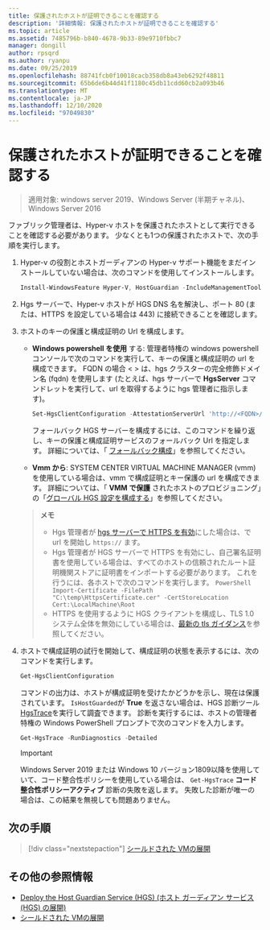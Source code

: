 ```yaml
---
title: 保護されたホストが証明できることを確認する
description: '詳細情報: 保護されたホストが証明できることを確認する'
ms.topic: article
ms.assetid: 7485796b-b840-4678-9b33-89e9710fbbc7
manager: dongill
author: rpsqrd
ms.author: ryanpu
ms.date: 09/25/2019
ms.openlocfilehash: 88741fcb0f10018cacb358db8a43eb6292f48811
ms.sourcegitcommit: 65b6de6b44d41f1180c45db11cdd60cb2a093b46
ms.translationtype: MT
ms.contentlocale: ja-JP
ms.lasthandoff: 12/10/2020
ms.locfileid: "97049830"
---
```

# <a name="confirm-guarded-hosts-can-attest"></a>保護されたホストが証明できることを確認する

>適用対象: windows server 2019、Windows Server (半期チャネル)、Windows Server 2016

ファブリック管理者は、Hyper-v ホストを保護されたホストとして実行できることを確認する必要があります。 少なくとも1つの保護されたホストで、次の手順を実行します。

1. Hyper-v の役割とホストガーディアンの Hyper-v サポート機能をまだインストールしていない場合は、次のコマンドを使用してインストールします。

    ```powershell
    Install-WindowsFeature Hyper-V, HostGuardian -IncludeManagementTools -Restart
    ```

2. Hgs サーバーで、Hyper-v ホストが HGS DNS 名を解決し、ポート 80 (または、HTTPS を設定している場合は 443) に接続できることを確認します。

3. ホストのキーの保護と構成証明の Url を構成します。

    - **Windows powershell を使用** する: 管理者特権の windows powershell コンソールで次のコマンドを実行して、キーの保護と構成証明の url を構成できます。 FQDN の場合 &lt; &gt; は、hgs クラスターの完全修飾ドメイン名 (fqdn) を使用します (たとえば、hgs サーバーで **HgsServer** コマンドレットを実行して、url を取得するように hgs 管理者に指示します)。

        ```PowerShell
        Set-HgsClientConfiguration -AttestationServerUrl 'http://<FQDN>/Attestation' -KeyProtectionServerUrl 'http://<FQDN>/KeyProtection'
         ```

        フォールバック HGS サーバーを構成するには、このコマンドを繰り返し、キーの保護と構成証明サービスのフォールバック Url を指定します。 詳細については、「 [フォールバック構成](guarded-fabric-manage-branch-office.md#fallback-configuration)」を参照してください。

    - **Vmm から**: SYSTEM CENTER VIRTUAL MACHINE MANAGER (vmm) を使用している場合は、vmm で構成証明とキー保護の url を構成できます。 詳細については、「 **VMM で保護** されたホストのプロビジョニング」の「[グローバル HGS 設定を構成する](/system-center/vmm/guarded-deploy-host#configure-global-hgs-settings)」を参照してください。

    >**メモ**
    > - Hgs 管理者が [hgs サーバーで HTTPS を有効](guarded-fabric-configure-hgs-https.md)にした場合は、で url を開始し `https://` ます。
    > - Hgs 管理者が HGS サーバーで HTTPS を有効にし、自己署名証明書を使用している場合は、すべてのホストの信頼されたルート証明機関ストアに証明書をインポートする必要があります。 これを行うには、各ホストで次のコマンドを実行します。
       ```PowerShell
       Import-Certificate -FilePath "C:\temp\HttpsCertificate.cer" -CertStoreLocation Cert:\LocalMachine\Root
       ```
    > - HTTPS を使用するように HGS クライアントを構成し、TLS 1.0 システム全体を無効にしている場合は、[最新の tls ガイダンス](guarded-fabric-troubleshoot-hosts.md#modern-tls)を参照してください。

4. ホストで構成証明の試行を開始して、構成証明の状態を表示するには、次のコマンドを実行します。

    ```powershell
    Get-HgsClientConfiguration
    ```

    コマンドの出力は、ホストが構成証明を受けたかどうかを示し、現在は保護されています。 `IsHostGuarded`が **True** を返さない場合は、HGS 診断ツール [HgsTrace](https://technet.microsoft.com/library/mt718831.aspx)を実行して調査できます。 診断を実行するには、ホストの管理者特権の Windows PowerShell プロンプトで次のコマンドを入力します。

    ```powershell
    Get-HgsTrace -RunDiagnostics -Detailed
    ```

    > [!IMPORTANT]
    > Windows Server 2019 または Windows 10 バージョン1809以降を使用していて、コード整合性ポリシーを使用している場合は、 `Get-HgsTrace` **コード整合性ポリシーアクティブ** 診断の失敗を返します。
    > 失敗した診断が唯一の場合は、この結果を無視しても問題ありません。

## <a name="next-step"></a>次の手順

> [!div class="nextstepaction"]
> [シールドされた VMの展開](guarded-fabric-configuration-scenarios-for-shielded-vms-overview.md)

## <a name="additional-references"></a>その他の参照情報

- [Deploy the Host Guardian Service (HGS) (ホスト ガーディアン サービス (HGS) の展開)](guarded-fabric-deploying-hgs-overview.md)
- [シールドされた VMの展開](guarded-fabric-configuration-scenarios-for-shielded-vms-overview.md)
